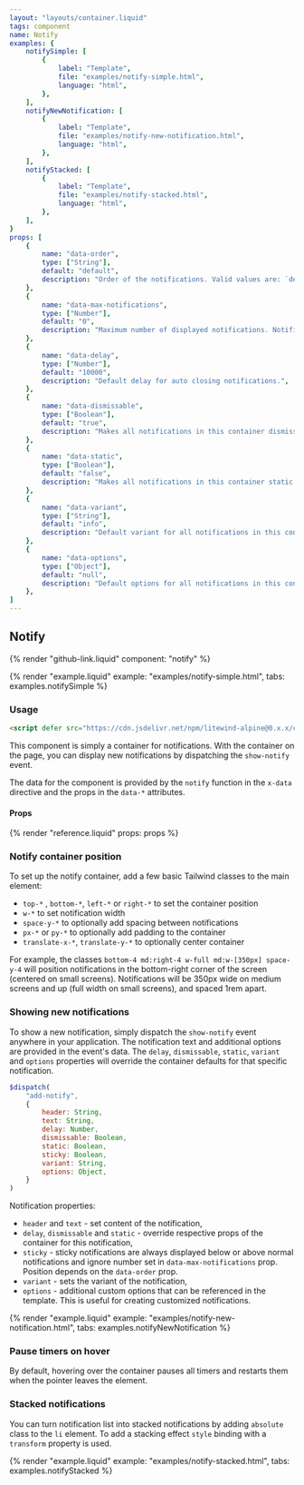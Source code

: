 ```yaml
---
layout: "layouts/container.liquid"
tags: component
name: Notify
examples: {
    notifySimple: [
        {
            label: "Template",
            file: "examples/notify-simple.html",
            language: "html",
        },
    ],
    notifyNewNotification: [
        {
            label: "Template",
            file: "examples/notify-new-notification.html",
            language: "html",
        },
    ],
    notifyStacked: [
        {
            label: "Template",
            file: "examples/notify-stacked.html",
            language: "html",
        },
    ],
}
props: [
    {
        name: "data-order",
        type: ["String"],
        default: "default",
        description: "Order of the notifications. Valid values are: `default` or `reversed`. This prop can be useful when setting container position with the `top-*` or `bottom-*` classes.",
    },
    {
        name: "data-max-notifications",
        type: ["Number"],
        default: "0",
        description: "Maximum number of displayed notifications. Notification above this number will be buffered.",
    },
    {
        name: "data-delay",
        type: ["Number"],
        default: "10000",
        description: "Default delay for auto closing notifications.",
    },
    {
        name: "data-dismissable",
        type: ["Boolean"],
        default: "true",
        description: "Makes all notifications in this container dismissable by default. Dismissable notifications display close button and allows users to close them.",
    },
    {
        name: "data-static",
        type: ["Boolean"],
        default: "false",
        description: "Makes all notifications in this container static by default. Static notifications must be dismissed manually by the user.",
    },
    {
        name: "data-variant",
        type: ["String"],
        default: "info",
        description: "Default variant for all notifications in this container.",
    },
    {
        name: "data-options",
        type: ["Object"],
        default: "null",
        description: "Default options for all notifications in this container.",
    },
]
---
```

## Notify

{% render "github-link.liquid" component: "notify" %}

{% render "example.liquid" example: "examples/notify-simple.html", tabs: examples.notifySimple %}

### Usage

```html
<script defer src="https://cdn.jsdelivr.net/npm/litewind-alpine@0.x.x/components/notify/dist/cdn.min.js"></script>
```

This component is simply a container for notifications. With the container on the page, you can display new notifications by dispatching the `show-notify` event.

The data for the component is provided by the `notify` function in the `x-data` directive and the props in the `data-*` attributes.

#### Props

{% render "reference.liquid" props: props %}

### Notify container position

To set up the notify container, add a few basic Tailwind classes to the main element:

- `top-*` , `bottom-*`, `left-*` or `right-*` to set the container position
- `w-*` to set notification width
- `space-y-*` to optionally add spacing between notifications
- `px-*` or `py-*` to optionally add padding to the container
- `translate-x-*`, `translate-y-*` to optionally center container

For example, the classes `bottom-4 md:right-4 w-full md:w-[350px] space-y-4` will position notifications in the bottom-right corner of the screen (centered on small screens). Notifications will be 350px wide on medium screens and up (full width on small screens), and spaced 1rem apart. 

### Showing new notifications

To show a new notification, simply dispatch the `show-notify` event anywhere in your application. The notification text and additional options are provided in the event's data. The `delay`, `dismissable`, `static`, `variant` and `options` properties will override the container defaults for that specific notification.

```javascript
$dispatch(
    "add-notify",
    {
        header: String,
        text: String,
        delay: Number,
        dismissable: Boolean,
        static: Boolean,
        sticky: Boolean,
        variant: String,
        options: Object,
    }
)
```
Notification properties:

- `header` and `text` - set content of the notification,
- `delay`, `dismissable` and `static` - override respective props of the container for this notification,
- `sticky` - sticky notifications are always displayed below or above normal notifications and ignore number set in `data-max-notifications` prop. Position depends on the `data-order` prop.
- `variant` - sets the variant of the notification,
- `options` - additional custom options that can be referenced in the template. This is useful for creating customized notifications.

{% render "example.liquid" example: "examples/notify-new-notification.html", tabs: examples.notifyNewNotification %}

### Pause timers on hover

By default, hovering over the container pauses all timers and restarts them when the pointer leaves the element.

### Stacked notifications

You can turn notification list into stacked notifications by adding `absolute` class to the `li` element. To add a stacking effect `style` binding with a `transform` property is used.

{% render "example.liquid" example: "examples/notify-stacked.html", tabs: examples.notifyStacked %}
